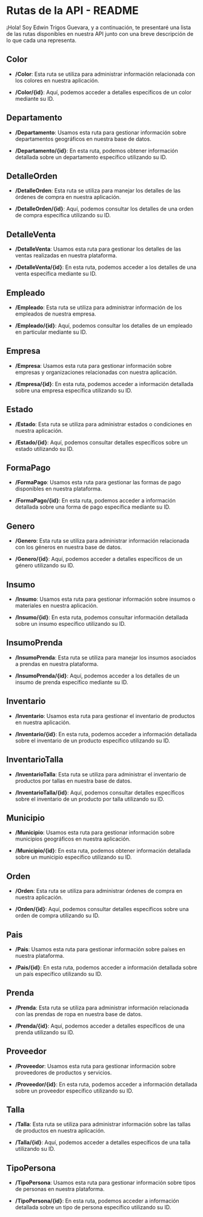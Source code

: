 # Rutas de la API - README

¡Hola! Soy Edwin Trigos Guevara, y a continuación, te presentaré una lista de las rutas disponibles en nuestra API junto con una breve descripción de lo que cada una representa.

## Color
- **/Color**: Esta ruta se utiliza para administrar información relacionada con los colores en nuestra aplicación.

- **/Color/{id}**: Aquí, podemos acceder a detalles específicos de un color mediante su ID.

## Departamento
- **/Departamento**: Usamos esta ruta para gestionar información sobre departamentos geográficos en nuestra base de datos.

- **/Departamento/{id}**: En esta ruta, podemos obtener información detallada sobre un departamento específico utilizando su ID.

## DetalleOrden
- **/DetalleOrden**: Esta ruta se utiliza para manejar los detalles de las órdenes de compra en nuestra aplicación.

- **/DetalleOrden/{id}**: Aquí, podemos consultar los detalles de una orden de compra específica utilizando su ID.

## DetalleVenta
- **/DetalleVenta**: Usamos esta ruta para gestionar los detalles de las ventas realizadas en nuestra plataforma.

- **/DetalleVenta/{id}**: En esta ruta, podemos acceder a los detalles de una venta específica mediante su ID.

## Empleado
- **/Empleado**: Esta ruta se utiliza para administrar información de los empleados de nuestra empresa.

- **/Empleado/{id}**: Aquí, podemos consultar los detalles de un empleado en particular mediante su ID.

## Empresa
- **/Empresa**: Usamos esta ruta para gestionar información sobre empresas y organizaciones relacionadas con nuestra aplicación.

- **/Empresa/{id}**: En esta ruta, podemos acceder a información detallada sobre una empresa específica utilizando su ID.

## Estado
- **/Estado**: Esta ruta se utiliza para administrar estados o condiciones en nuestra aplicación.

- **/Estado/{id}**: Aquí, podemos consultar detalles específicos sobre un estado utilizando su ID.

## FormaPago
- **/FormaPago**: Usamos esta ruta para gestionar las formas de pago disponibles en nuestra plataforma.

- **/FormaPago/{id}**: En esta ruta, podemos acceder a información detallada sobre una forma de pago específica mediante su ID.

## Genero
- **/Genero**: Esta ruta se utiliza para administrar información relacionada con los géneros en nuestra base de datos.

- **/Genero/{id}**: Aquí, podemos acceder a detalles específicos de un género utilizando su ID.

## Insumo
- **/Insumo**: Usamos esta ruta para gestionar información sobre insumos o materiales en nuestra aplicación.

- **/Insumo/{id}**: En esta ruta, podemos consultar información detallada sobre un insumo específico utilizando su ID.

## InsumoPrenda
- **/InsumoPrenda**: Esta ruta se utiliza para manejar los insumos asociados a prendas en nuestra plataforma.

- **/InsumoPrenda/{id}**: Aquí, podemos acceder a los detalles de un insumo de prenda específico mediante su ID.

## Inventario
- **/Inventario**: Usamos esta ruta para gestionar el inventario de productos en nuestra aplicación.

- **/Inventario/{id}**: En esta ruta, podemos acceder a información detallada sobre el inventario de un producto específico utilizando su ID.

## InventarioTalla
- **/InventarioTalla**: Esta ruta se utiliza para administrar el inventario de productos por tallas en nuestra base de datos.

- **/InventarioTalla/{id}**: Aquí, podemos consultar detalles específicos sobre el inventario de un producto por talla utilizando su ID.

## Municipio
- **/Municipio**: Usamos esta ruta para gestionar información sobre municipios geográficos en nuestra aplicación.

- **/Municipio/{id}**: En esta ruta, podemos obtener información detallada sobre un municipio específico utilizando su ID.

## Orden
- **/Orden**: Esta ruta se utiliza para administrar órdenes de compra en nuestra aplicación.

- **/Orden/{id}**: Aquí, podemos consultar detalles específicos sobre una orden de compra utilizando su ID.

## Pais
- **/Pais**: Usamos esta ruta para gestionar información sobre países en nuestra plataforma.

- **/Pais/{id}**: En esta ruta, podemos acceder a información detallada sobre un país específico utilizando su ID.

## Prenda
- **/Prenda**: Esta ruta se utiliza para administrar información relacionada con las prendas de ropa en nuestra base de datos.

- **/Prenda/{id}**: Aquí, podemos acceder a detalles específicos de una prenda utilizando su ID.

## Proveedor
- **/Proveedor**: Usamos esta ruta para gestionar información sobre proveedores de productos y servicios.

- **/Proveedor/{id}**: En esta ruta, podemos acceder a información detallada sobre un proveedor específico utilizando su ID.

## Talla
- **/Talla**: Esta ruta se utiliza para administrar información sobre las tallas de productos en nuestra aplicación.

- **/Talla/{id}**: Aquí, podemos acceder a detalles específicos de una talla utilizando su ID.

## TipoPersona
- **/TipoPersona**: Usamos esta ruta para gestionar información sobre tipos de personas en nuestra plataforma.

- **/TipoPersona/{id}**: En esta ruta, podemos acceder a información detallada sobre un tipo de persona específico utilizando su ID.
